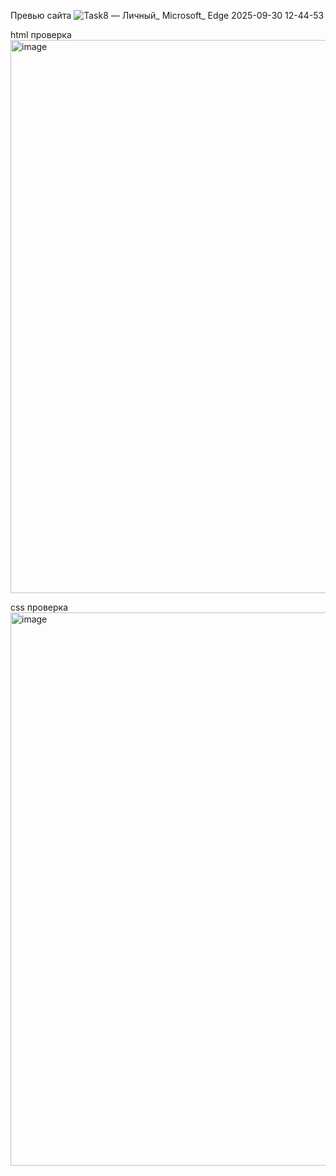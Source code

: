Превью сайта
![Task8 — Личный_ Microsoft_ Edge 2025-09-30 12-44-53](https://github.com/user-attachments/assets/f5f58c74-7e99-4fc1-a69b-e5861d38748a)


html проверка
<img width="1910" height="885" alt="image" src="https://github.com/user-attachments/assets/78520816-34cc-4d46-b83a-6c2722ff0831" />

css проверка
<img width="1910" height="885" alt="image" src="https://github.com/user-attachments/assets/451c0d1d-b2b8-44f5-a3fd-0916f0608fba" />



